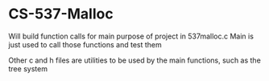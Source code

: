# CS-537-Malloc

Will build function calls for main purpose of project in 537malloc.c
Main is just used to call those functions and test them

Other c and h files are utilities to be used by the main functions, such as the tree system
